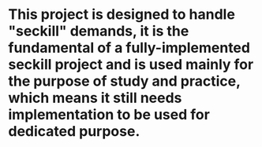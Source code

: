 # This project is designed to handle "seckill" demands, it is the fundamental of a fully-implemented seckill project and is used mainly for the  purpose of study and practice, which means it still needs implementation to be used for dedicated purpose.

